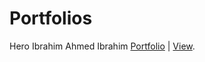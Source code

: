 # Portfolios
Hero Ibrahim Ahmed Ibrahim [Portfolio](https://github.com/ahmedibrahimcs/Portfolios) | [View](https://chimerical-mooncake-954bd0.netlify.app/).</br>
